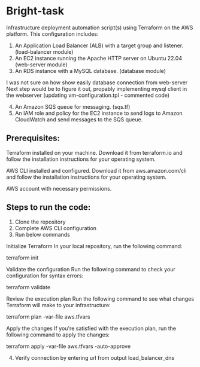 # Bright-task
Infrastructure deployment automation script(s) using Terraform on the AWS platform. This configuration includes:

1. An Application Load Balancer (ALB) with a target group and listener. (load-balancer module)
2. An EC2 instance running the Apache HTTP server on Ubuntu 22.04 (web-server module)
3. An RDS instance with a MySQL database. (database module) 

I was not sure on how show easily database connection from web-server
Next step would be to figure it out, propably implementing mysql client in the webserver (updating vm-configuration.tpl - commented code)

4. An Amazon SQS queue for messaging. (sqs.tf)
5. An IAM role and policy for the EC2 instance to send logs to Amazon CloudWatch and send messages to the SQS queue.



## Prerequisites:

Terraform installed on your machine. Download it from terraform.io and follow the installation instructions for your operating system.

AWS CLI installed and configured. Download it from aws.amazon.com/cli and follow the installation instructions for your operating system.

AWS account with necessary permissions.





## Steps to run the code:

1. Clone the repository
2. Complete AWS CLI configuration
3. Run below commands

Initialize Terraform
In your local repository, run the following command:

terraform init

Validate the configuration
Run the following command to check your configuration for syntax errors:

terraform validate

Review the execution plan
Run the following command to see what changes Terraform will make to your infrastructure:

terraform plan -var-file aws.tfvars

Apply the changes
If you're satisfied with the execution plan, run the following command to apply the changes:

terraform apply -var-file aws.tfvars -auto-approve


4. Verify connection by entering url from output load_balancer_dns



